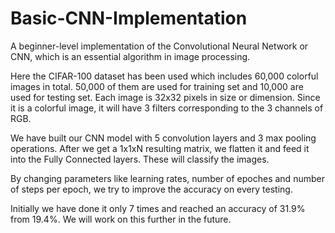 # Basic-CNN-Implementation

A beginner-level implementation of the Convolutional Neural Network or CNN, which is an essential algorithm in image processing.

Here the CIFAR-100 dataset has been used which includes 60,000 colorful images in total. 50,000 of them are used for training set and 10,000 are used for testing set. Each image is 32x32 pixels in size or dimension. Since it is a colorful image, it will have 3 filters corresponding to the 3 channels of RGB. 

We have built our CNN model with 5 convolution layers and 3 max pooling operations. After we get a 1x1xN resulting matrix, we flatten it and feed it into the Fully Connected layers. These will classify the images.

By changing parameters like learning rates, number of epoches and number of steps per epoch, we try to improve the accuracy on every testing. 

Initially we have done it only 7 times and reached an accuracy of 31.9% from 19.4%. We will work on this further in the future. 
